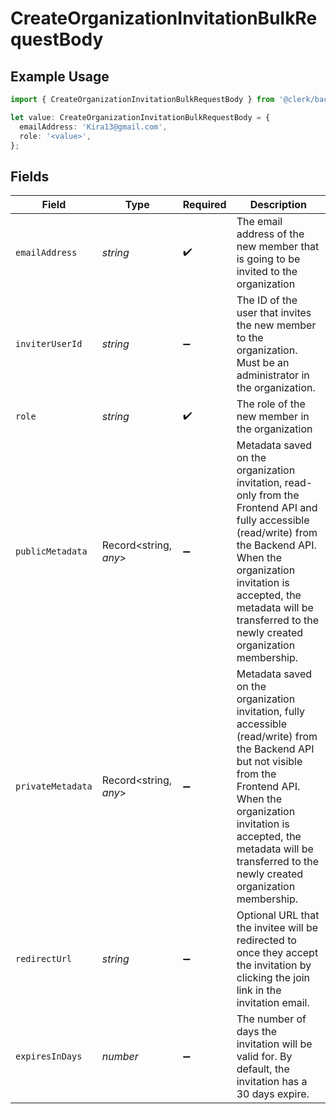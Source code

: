 # CreateOrganizationInvitationBulkRequestBody

## Example Usage

```typescript
import { CreateOrganizationInvitationBulkRequestBody } from '@clerk/backend-sdk/models/operations';

let value: CreateOrganizationInvitationBulkRequestBody = {
  emailAddress: 'Kira13@gmail.com',
  role: '<value>',
};
```

## Fields

| Field             | Type                  | Required           | Description                                                                                                                                                                                                                                                               |
| ----------------- | --------------------- | ------------------ | ------------------------------------------------------------------------------------------------------------------------------------------------------------------------------------------------------------------------------------------------------------------------- |
| `emailAddress`    | _string_              | :heavy_check_mark: | The email address of the new member that is going to be invited to the organization                                                                                                                                                                                       |
| `inviterUserId`   | _string_              | :heavy_minus_sign: | The ID of the user that invites the new member to the organization.<br/>Must be an administrator in the organization.                                                                                                                                                     |
| `role`            | _string_              | :heavy_check_mark: | The role of the new member in the organization                                                                                                                                                                                                                            |
| `publicMetadata`  | Record<string, _any_> | :heavy_minus_sign: | Metadata saved on the organization invitation, read-only from the Frontend API and fully accessible (read/write) from the Backend API.<br/>When the organization invitation is accepted, the metadata will be transferred to the newly created organization membership.   |
| `privateMetadata` | Record<string, _any_> | :heavy_minus_sign: | Metadata saved on the organization invitation, fully accessible (read/write) from the Backend API but not visible from the Frontend API.<br/>When the organization invitation is accepted, the metadata will be transferred to the newly created organization membership. |
| `redirectUrl`     | _string_              | :heavy_minus_sign: | Optional URL that the invitee will be redirected to once they accept the invitation by clicking the join link in the invitation email.                                                                                                                                    |
| `expiresInDays`   | _number_              | :heavy_minus_sign: | The number of days the invitation will be valid for. By default, the invitation has a 30 days expire.                                                                                                                                                                     |
